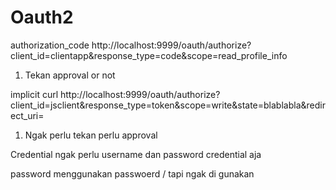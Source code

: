 <h1>Oauth2</h1>

authorization_code
http://localhost:9999/oauth/authorize?client_id=clientapp&response_type=code&scope=read_profile_info
1. Tekan approval or not


implicit
  curl http://localhost:9999/oauth/authorize?client_id=jsclient&response_type=token&scope=write&state=blablabla&redirect_uri=
1. Ngak perlu tekan perlu approval

Credential
 ngak perlu username dan password credential aja
 
 
 password
 menggunakan passwoerd / tapi ngak di gunakan   

